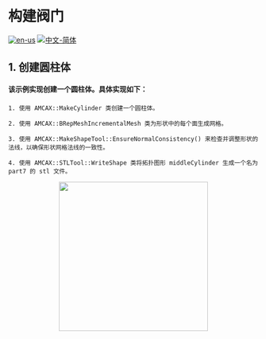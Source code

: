 # 构建阀门

[![en-us](https://img.shields.io/badge/en-us-yellow.svg)](./README.md) [![中文-简体](https://img.shields.io/badge/%E4%B8%AD%E6%96%87-%E7%AE%80%E4%BD%93-red.svg)](./README.zh_cn.md)

## 1. 创建圆柱体

#### 该示例实现创建一个圆柱体。具体实现如下：
	1. 使用 AMCAX::MakeCylinder 类创建一个圆柱体。

	2. 使用 AMCAX::BRepMeshIncrementalMesh 类为形状中的每个面生成网格。

	3. 使用 AMCAX::MakeShapeTool::EnsureNormalConsistency() 来检查并调整形状的法线，以确保形状网格法线的一致性。

	4. 使用 AMCAX::STLTool::WriteShape 类将拓扑图形 middleCylinder 生成一个名为 part7 的 stl 文件。

<div align = center><img src="https://s2.loli.net/2024/09/30/xg6RwtX7MBlApHu.png" width="300" height="300">


